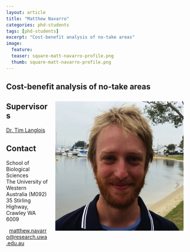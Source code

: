 ```yaml
---
layout: article
title: "Matthew Navarro"
categories: phd-students
tags: [phd-students]
excerpt: "Cost-benefit analysis of no-take areas"
image:
  feature: 
  teaser: square-matt-navarro-profile.png
  thumb: square-matt-navarro-profile.png
---
```


## Cost-benefit analysis of no-take areas
<img src='/images/square-matt-navarro-profile.png' align='right' width="350" hspace="20" vspace="10">

## Supervisors
[Dr. Tim Langlois](https://uwamegfisheries.github.io/researchers/tim-langlois/ "Tim Langlois")

## Contact
<p class="address"><i class="far fa-building"></i> School of Biological Sciences<br>
The University of Western Australia (M092)<br>
35 Stirling Highway, Crawley WA 6009</p>

<p class="phoneemail"><i class="far fa-envelope-open"></i>&nbsp;&nbsp;<a href="mailto:matthew.navarro@research.uwa.edu.au">matthew.navarro@research.uwa.edu.au</a><br>

